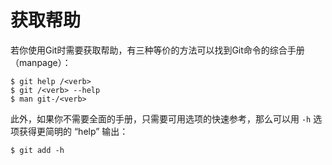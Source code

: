 # 获取帮助
若你使用Git时需要获取帮助，有三种等价的方法可以找到Git命令的综合手册（manpage）：
```
$ git help /<verb>
$ git /<verb> --help
$ man git-/<verb>
```

此外，如果你不需要全面的手册，只需要可用选项的快速参考，那么可以用 ```-h``` 选项获得更简明的 “help” 输出：
```
$ git add -h
```